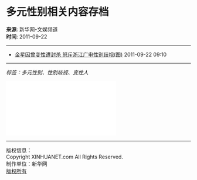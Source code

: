 # 多元性别相关内容存档

**来源**: 新华网-文娱频道  
**时间**: 2011-09-22  

---

- [金星因曾变性遭封杀 怒斥浙江广电性别歧视(图)](//news.xinhuanet.com/ent/2011-09/22/c_122070986.htm) 2011-09-22 09:10

---

*标签：多元性别、性别歧视、变性人*

![金星因曾变性遭封杀 怒斥浙江广电性别歧视](//news.xinhuanet.com/ent/2011-09/22/c_122070986.htm)

---

版权信息：  
Copyright XINHUANET.com All Rights Reserved.  
制作单位：新华网  
[版权所有](http://www.xinhuanet.com/copyright.htm)